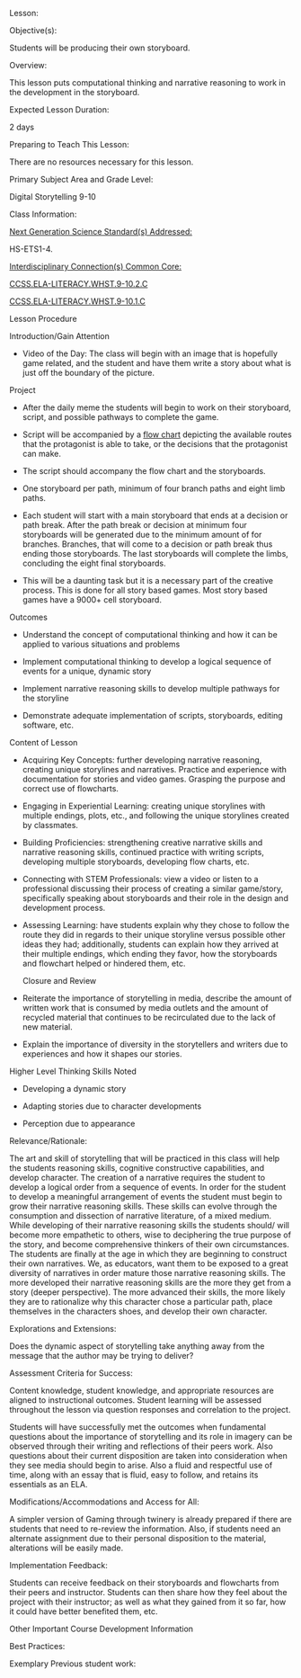 Lesson:

 Objective(s):

Students will be producing their own storyboard.

 Overview:

This lesson puts computational thinking and narrative reasoning to work in the development in the storyboard.

 Expected Lesson Duration:

2 days

 Preparing to Teach This Lesson:

There are no resources necessary for this lesson.

 Primary Subject Area and Grade Level:

Digital Storytelling 9-10

 Class Information:

[Next Generation Science Standard(s) Addressed:](https://drive.google.com/open?id=0B-fnzlPK8lcvM19rcTZlYThnRnc)

HS-ETS1-4.

[Interdisciplinary Connection(s) Common Core:](https://drive.google.com/open?id=0B-fnzlPK8lcvdEl6LTJPbG5xNm8)

[CCSS.ELA-LITERACY.WHST.9-10.2.C](http://www.corestandards.org/ELA-Literacy/WHST/9-10/2/c/)

[CCSS.ELA-LITERACY.WHST.9-10.1.C](http://www.corestandards.org/ELA-Literacy/WHST/9-10/)

   
 Lesson Procedure
  
  Introduction/Gain Attention
    
-  Video of the Day: The class will begin with an image that is hopefully game related, and the student and have them write a story about what is just off the boundary of the picture.

 Project
-   After the daily meme the students will begin to work on their storyboard, script, and possible pathways to complete the game.
    
-   Script will be accompanied by a [flow chart](https://www.draw.io/) depicting the available routes that the protagonist is able to take, or the decisions that the protagonist can make.
    
-   The script should accompany the flow chart and the storyboards.
    
-   One storyboard per path, minimum of four branch paths and eight limb paths.
    
-   Each student will start with a main storyboard that ends at a decision or path break. After the path break or decision at minimum four storyboards will be generated due to the minimum amount of for branches. Branches, that will come to a decision or path break thus ending those storyboards. The last storyboards will complete the limbs, concluding the eight final storyboards.
    

-   This will be a daunting task but it is a necessary part of the creative process. This is done for all story based games. Most story based games have a 9000+ cell storyboard.
    
 Outcomes
-   Understand the concept of computational thinking and how it can be applied to various situations and problems
    
-   Implement computational thinking to develop a logical sequence of events for a unique, dynamic story
    
-   Implement narrative reasoning skills to develop multiple pathways for the storyline
    
-   Demonstrate adequate implementation of scripts, storyboards, editing software, etc.


 Content of Lesson

- Acquiring Key Concepts: further developing narrative reasoning, creating unique storylines and narratives. Practice and experience with documentation for stories and video games. Grasping the purpose and correct use of flowcharts.

- Engaging in Experiential Learning: creating unique storylines with multiple endings, plots, etc., and following the unique storylines created by classmates.

- Building Proficiencies: strengthening creative narrative skills and narrative reasoning skills, continued practice with writing scripts, developing multiple storyboards, developing flow charts, etc.

- Connecting with STEM Professionals: view a video or listen to a professional discussing their process of creating a similar game/story, specifically speaking about storyboards and their role in the design and development process.

- Assessing Learning: have students explain why they chose to follow the route they did in regards to their unique storyline versus possible other ideas they had; additionally, students can explain how they arrived at their multiple endings, which ending they favor, how the storyboards and flowchart helped or hindered them, etc.
    

  Closure and Review

-   Reiterate the importance of storytelling in media, describe the amount of written work that is consumed by media outlets and the amount of recycled material that continues to be recirculated due to the lack of new material.
    
-   Explain the importance of diversity in the storytellers and writers due to experiences and how it shapes our stories.
    

 Higher Level Thinking Skills Noted
    
-   Developing a dynamic story
    
-   Adapting stories due to character developments
    
-   Perception due to appearance
    

 Relevance/Rationale:

The art and skill of storytelling that will be practiced in this class will help the students reasoning skills, cognitive constructive capabilities, and develop character. The creation of a narrative requires the student to develop a logical order from a sequence of events. In order for the student to develop a meaningful arrangement of events the student must begin to grow their narrative reasoning skills. These skills can evolve through the consumption and dissection of narrative literature, of a mixed medium. While developing of their narrative reasoning skills the students should/ will become more empathetic to others, wise to deciphering the true purpose of the story, and become comprehensive thinkers of their own circumstances. The students are finally at the age in which they are beginning to construct their own narratives. We, as educators, want them to be exposed to a great diversity of narratives in order mature those narrative reasoning skills. The more developed their narrative reasoning skills are the more they get from a story (deeper perspective). The more advanced their skills, the more likely they are to rationalize why this character chose a particular path, place themselves in the characters shoes, and develop their own character.

  

 Explorations and Extensions:

Does the dynamic aspect of storytelling take anything away from the message that the author may be trying to deliver?

 Assessment Criteria for Success:

Content knowledge, student knowledge, and appropriate resources are aligned to instructional outcomes. Student learning will be assessed throughout the lesson via question responses and correlation to the project.

Students will have successfully met the outcomes when fundamental questions about the importance of storytelling and its role in imagery can be observed through their writing and reflections of their peers work. Also questions about their current disposition are taken into consideration when they see media should begin to arise. Also a fluid and respectful use of time, along with an essay that is fluid, easy to follow, and retains its essentials as an ELA.

  

 Modifications/Accommodations and Access for All:

A simpler version of Gaming through twinery is already prepared if there are students that need to re-review the information. Also, if students need an alternate assignment due to their personal disposition to the material, alterations will be easily made.

 Implementation Feedback:

Students can receive feedback on their storyboards and flowcharts from their peers and instructor. Students can then share how they feel about the project with their instructor; as well as what they gained from it so far, how it could have better benefited them, etc.

 Other Important Course Development Information

 Best Practices:

Exemplary Previous student work:

